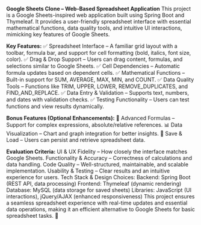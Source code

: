 **Google Sheets Clone – Web-Based Spreadsheet Application**
This project is a Google Sheets-inspired web application built using Spring Boot and Thymeleaf. It provides a user-friendly spreadsheet interface with essential mathematical functions, data quality tools, and intuitive UI interactions, mimicking key features of Google Sheets.

**Key Features:**
✅ Spreadsheet Interface – A familiar grid layout with a toolbar, formula bar, and support for cell formatting (bold, italics, font size, color).
✅ Drag & Drop Support – Users can drag content, formulas, and selections similar to Google Sheets.
✅ Cell Dependencies – Automatic formula updates based on dependent cells.
✅ Mathematical Functions – Built-in support for SUM, AVERAGE, MAX, MIN, and COUNT.
✅ Data Quality Tools – Functions like TRIM, UPPER, LOWER, REMOVE_DUPLICATES, and FIND_AND_REPLACE.
✅ Data Entry & Validation – Supports text, numbers, and dates with validation checks.
✅ Testing Functionality – Users can test functions and view results dynamically.

**Bonus Features (Optional Enhancements):**
🎯 Advanced Formulas – Support for complex expressions, absolute/relative references.
📊 Data Visualization – Chart and graph integration for better insights.
💾 Save & Load – Users can persist and retrieve spreadsheet data.

**Evaluation Criteria:**
UI & UX Fidelity – How closely the interface matches Google Sheets.
Functionality & Accuracy – Correctness of calculations and data handling.
Code Quality – Well-structured, maintainable, and scalable implementation.
Usability & Testing – Clear results and an intuitive experience for users.
Tech Stack & Design Choices:
Backend: Spring Boot (REST API, data processing)
Frontend: Thymeleaf (dynamic rendering)
Database: MySQL (data storage for saved sheets)
Libraries: JavaScript (UI interactions), jQuery/AJAX (enhanced responsiveness)
This project ensures a seamless spreadsheet experience with real-time updates and essential data operations, making it an efficient alternative to Google Sheets for basic spreadsheet tasks. 🚀 
